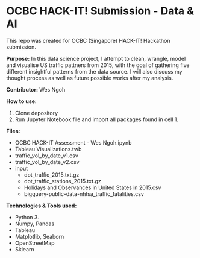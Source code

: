 # OCBC HACK-IT! Submission - Data & AI

This repo was created for OCBC (Singapore) HACK-IT! Hackathon submission.

**Purpose:** In this data science project, I attempt to clean, wrangle, model and visualise US traffic pattners from 2015, with the goal of gathering five different insightful patterns from the data source. I will also discuss my thought process as well as future possible works after my analysis.

**Contributor:** Wes Ngoh

**How to use:** 
  1. Clone depository
  2. Run Jupyter Notebook file and import all packages found in cell 1.

**Files:**
- OCBC HACK-IT Assessment - Wes Ngoh.ipynb
- Tableau Visualizations.twb
- traffic_vol_by_date_v1.csv
- traffic_vol_by_date_v2.csv
- input
  - dot_traffic_2015.txt.gz
  - dot_traffic_stations_2015.txt.gz
  - Holidays and Observances in United States in 2015.csv
  - bigquery-public-data-nhtsa_traffic_fatalities.csv

**Technologies & Tools used:**
  - Python 3.
  - Numpy, Pandas
  - Tableau
  - Matplotlib, Seaborn
  - OpenStreetMap
  - Sklearn
